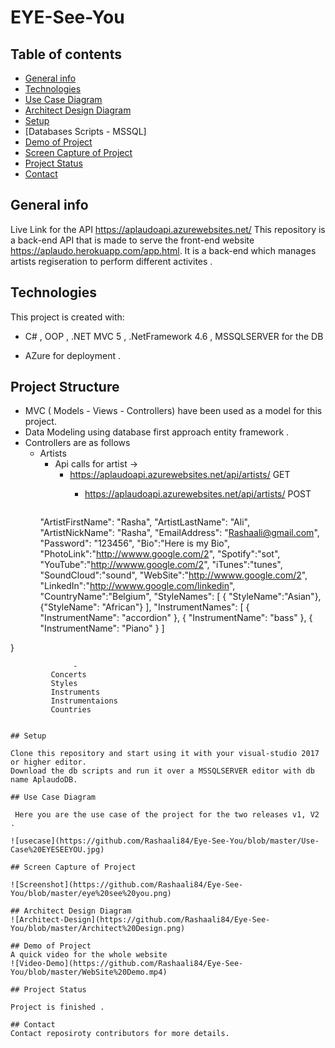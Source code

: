# EYE-See-You

## Table of contents

- [General info](#general-info)
- [Technologies](#technologies)
- [Use Case Diagram](#usecase)
- [Architect Design Diagram](#architect)
- [Setup](#setup)
- [Databases Scripts - MSSQL]
- [Demo of Project](#demo)
- [Screen Capture of Project](#screen-capture-of-project)
- [Project Status](#project-status)
- [Contact](#contact)

## General info

 Live Link for the API  https://aplaudoapi.azurewebsites.net/
 This repository is a back-end API that is made to serve the front-end website https://aplaudo.herokuapp.com/app.html.
 It is a back-end which manages artists regiseration to perform different activites .

## Technologies

 This project is created with:

- C# , OOP , .NET MVC 5 , .NetFramework 4.6 , MSSQLSERVER for the DB 

- AZure for deployment .

## Project Structure 
   
   - MVC ( Models - Views - Controllers) have been used as a model for this project.
   - Data Modeling using database first approach entity framework .
   - Controllers are as follows 
     - Artists
        - Api calls for artist ->
           - https://aplaudoapi.azurewebsites.net/api/artists/    GET
             - https://aplaudoapi.azurewebsites.net/api/artists/   POST
             
                 ``` {
       
        "ArtistFirstName": "Rasha",
        "ArtistLastName": "Ali",
        "ArtistNickName": "Rasha",
        "EmailAddress":  "Rashaali@gmail.com",
        "Password": "123456",
        "Bio":"Here is my Bio",
        "PhotoLink":"http://wwww.google.com/2",
        "Spotify":"sot",
        "YouTube":"http://wwww.google.com/2",
        "iTunes":"tunes",
        "SoundCloud":"sound",
        "WebSite":"http://wwww.google.com/2",
        "LinkedIn":"http://wwww.google.com/linkedin",
        "CountryName":"Belgium",
        "StyleNames":
             [
                        { "StyleName":"Asian"},
                {"StyleName": "African"}
             ],
        "InstrumentNames": [
        {
            "InstrumentName": "accordion"
        },
        {
            "InstrumentName": "bass"
        },
        {
            "InstrumentName": "Piano"
        }
           ]
 
 }    
```
              - 
         Concerts 
         Styles
         Instruments
         Instrumentaions
         Countries 
         
   
## Setup

Clone this repository and start using it with your visual-studio 2017 or higher editor.
Download the db scripts and run it over a MSSQLSERVER editor with db name AplaudoDB.

## Use Case Diagram

 Here you are the use case of the project for the two releases v1, V2 .

![usecase](https://github.com/Rashaali84/Eye-See-You/blob/master/Use-Case%20EYESEEYOU.jpg)

## Screen Capture of Project

![Screenshot](https://github.com/Rashaali84/Eye-See-You/blob/master/eye%20see%20you.png)

## Architect Design Diagram
![Architect-Design](https://github.com/Rashaali84/Eye-See-You/blob/master/Architect%20Design.png)

## Demo of Project
A quick video for the whole website
![Video-Demo](https://github.com/Rashaali84/Eye-See-You/blob/master/WebSite%20Demo.mp4)

## Project Status

Project is finished .

## Contact
Contact reposiroty contributors for more details.
